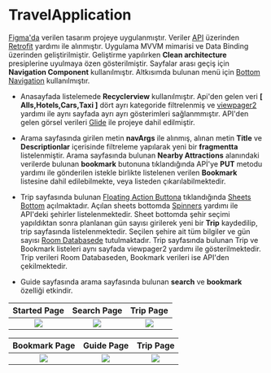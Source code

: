 # TravelApplication

[Figma'da](https://www.figma.com/file/u9CZAMSE8jwPmIhNN3OiFK/Space-Explorer-(Community)?node-id=0%3A1) verilen tasarım  projeye uygulanmıştır.
Veriler [API](https://63450894dcae733e8fe827ee.mockapi.io/AllTravelList) üzerinden  [Retrofit](https://square.github.io/retrofit/) yardımı ile alınmıştır. Uygulama MVVM mimarisi ve Data Binding üzerinden geliştirilmiştir. Geliştirme yapılırken **Clean architecture** presiplerine uyulmaya özen gösterilmiştir. Sayfalar arası geçiş için **Navigation Component** kullanılmıştır. Altkısımda bulunan menü için [Bottom Navigation](https://material.io/components/bottom-navigation) kullanılmıştır.


- Anasayfada listelemede **Recyclerview** kullanılmıştır. Api'den gelen veri  **[ Alls,Hotels,Cars,Taxi ]** dört ayrı kategoride filtrelenmiş ve [viewpager2](https://developer.android.com/jetpack/androidx/releases/viewpager2) yardımı ile aynı sayfada ayrı ayrı gösterimleri sağlanmmıştır.
API'den gelen görsel verileri [Glide](https://github.com/bumptech/glide) ile projeye dahil edilmiştir.

- Arama sayfasında girilen metin **navArgs** ile alınmış, alınan metin **Title** ve **Descriptionlar** içerisinde filtreleme yapılarak yeni bir **fragmentta** listelenmiştir. Arama sayfasında bulunan **Nearby Attractions** alanındaki verilerde bulunan **bookmark** butonuna tıklandığında APİ'ye **PUT** metodu yardımı ile gönderilen istekle birlikte listelenen verilen **Bookmark** listesine dahil edilebilmekte, veya listeden çıkarılabilmektedir.

-  Trip sayfasında bulunan [Floating Action Buttona](https://material.io/components/buttons-floating-action-button) tıklandığında [Sheets Bottom](https://material.io/components/sheets-bottom) açılmaktadır. Açılan sheets bottomda [Spinners](https://developer.android.com/develop/ui/views/components/spinner) yardımı ile API'deki şehirler listelenmektedir. Sheet bottomda şehir seçimi yapıldıktan sonra planlanan gün sayısı girilerek yeni bir **Trip** kaydedilip, trip sayfasında listelenmektedir. Seçilen şehire ait tüm bilgiler ve gün sayısı [Room Databasede](https://developer.android.com/training/data-storage/room) tutulmaktadır. Trip sayfasında bulunan Trip ve Bookmark listeleri aynı sayfada viewpager2 yardımı ile gösterilmektedir. Trip verileri Room Databaseden, Bookmark verileri ise API'den çekilmektedir.

- Guide sayfasında arama sayfasında bulunan **search** ve **bookmark** özelliği etkindir.


Started Page             |  Search Page             |  Trip Page
:-------------------------:|:-------------------------:|:-------------------------:
![](https://user-images.githubusercontent.com/83397231/195250945-8da6046d-b7f1-41e9-81a5-1176bae7e354.png)  |  ![](https://user-images.githubusercontent.com/83397231/195251161-789679fc-48d5-4867-9dd7-8a5ad7e70e70.png)  |  ![](https://user-images.githubusercontent.com/83397231/195251369-1088f1c2-635e-48d2-924a-3748c233f149.png)




Bookmark Page             |  Guide Page             |  Trip Page
:-------------------------:|:-------------------------:|:-------------------------:
![](https://user-images.githubusercontent.com/83397231/195251690-37e4b14e-6b91-4b8a-90dd-418a11918840.png)  |  ![](https://user-images.githubusercontent.com/83397231/195251908-02412264-aa31-4a2c-9609-dd5e29d9ec72.png)  |  ![](https://user-images.githubusercontent.com/83397231/195252202-f8bf4257-4a01-4a64-9c7b-b436d7b5ca70.png)
